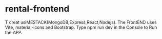 # rental-frontend
T
creat usiMESTACK(MongoDB,Express,React,Nodejs).
The FrontEND uses Vite, material-icons and Bootstrap.
Type npm run dev in the Console to Run the APP.
